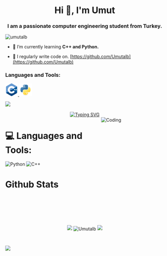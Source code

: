 <h1 align="center">Hi 👋, I'm Umut</h1>
<h3 align="center">I am a passionate computer engineering student from Turkey.</h3>

<p align="left"> <img src="https://komarev.com/ghpvc/?username=umutalb&label=Profile%20views&color=0e75b6&style=flat" alt="umutalb" /> </p>

- 🌱 I’m currently learning **C++ and Python.**

- 📝 I regularly write code on. [https://github.com/Umutalb](https://github.com/Umutalb)


<p align="left">
</p>

<h3 align="left">Languages and Tools:</h3>
<p align="left"> <a href="https://www.w3schools.com/cpp/" target="_blank" rel="noreferrer"> <img src="https://raw.githubusercontent.com/devicons/devicon/master/icons/cplusplus/cplusplus-original.svg" alt="cplusplus" width="40" height="40"/> </a> <a href="https://www.python.org" target="_blank" rel="noreferrer"> <img src="https://raw.githubusercontent.com/devicons/devicon/master/icons/python/python-original.svg" alt="python" width="40" height="40"/> </a> </p>

![](https://komarev.com/ghpvc/?username=Umutalb&color=blue)
<div align="center">
 <a href="https://github.com/Umutalb">
  <img src="https://readme-typing-svg.demolab.com?font=Fira+Code&size=28&duration=3000&pause=500&center=true&vCenter=true&width=435&lines=%e2%9c%a8+Umut+Albayrak+%e2%9c%a8;%f0%9f%93%9a+Computer+Engineer+%f0%9f%92%bb;Welcome+To+My+Profile+%f0%9f%91%80" alt="Typing SVG" />
 </a>
</div>

<img src="https://github.com/Umutalb/Umutalb/blob/main/img/EatSleepCodeRepeat.gif" alt="Coding" width=200 height=200 align="right">

<!--
<details>
  <summary>:zap: GitHub Stats</summary> 
-->
# 💻 Languages and Tools:
![Python](https://img.shields.io/badge/python-3670A0?style=for-the-badge&logo=python&logoColor=ffdd54)
![C++](https://img.shields.io/badge/-C++-365dbf.svg?logo=C%2B%2B&style=for-the-badge)


# Github Stats

 <br />
 
  <p align="center">
  <a>
   
     
  </a>
</p>

  
<br />


 
 <p align="center">
  <a>
   
   
</p>
 

 
 <br />
 
  
  
  <p align="center">
  <a>
    <img heigth="160" width="182" src="https://github.com/Umutalb/Umutalb/blob/main/img/Bird%20Wing%20Bottom%20Left.png">
    <img align="center" src="https://github-readme-stats.vercel.app/api/top-langs/?username=Umutalb&theme=material-palenight&hide_border=false&include_all_commits=false&count_private=false&layout=compact" alt="Umutalb" />
    <img heigth="160" width="182" src="https://github.com/Umutalb/Umutalb/blob/main/img/Bird%20Wing%20Bottom%20Right.png">
  </a>
</p>
 
  
  
 <!--
 [![Top Langs](https://github-readme-stats.vercel.app/api/top-langs/?username=Umutalb&layout=compact&langs_count=25&title_color=0000ee&text_color=ffffff&bg_color=000000&hide_border=true)](https://github.com/Umutalb/github-readme-stats)
-->


<br />

![](https://github-profile-trophy.vercel.app/?username=Umutalb&theme=dracula&no-frame=false&no-bg=false&margin-w=4)


<br />


<br />


<!--
</details>
-->

<!--
<details>
   <summary>:zap: Languages and Tools</summary>
 -->
